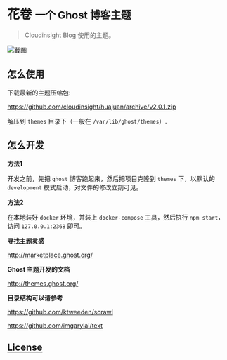 # 花卷 <small> 一个 Ghost 博客主题 </small>

> Cloudinsight Blog 使用的主题。

![截图](https://cloud.githubusercontent.com/assets/171947/17508392/560a9392-5e47-11e6-9c94-1004828e0ddd.png)

## 怎么使用

下载最新的主题压缩包:

https://github.com/cloudinsight/huajuan/archive/v2.0.1.zip

解压到 `themes` 目录下（一般在 `/var/lib/ghost/themes`）.

## 怎么开发

**方法1**

开发之前，先把 `ghost` 博客跑起来，然后把项目克隆到 `themes` 下，以默认的 `development` 模式启动，对文件的修改立刻可见。

**方法2**

在本地装好 `docker` 环境，并装上 `docker-compose` 工具，然后执行 `npm start`，访问 `127.0.0.1:2368` 即可。

**寻找主题灵感**

http://marketplace.ghost.org/

**Ghost 主题开发的文档**

http://themes.ghost.org/

**目录结构可以请参考**

https://github.com/ktweeden/scrawl

https://github.com/imgarylai/text

## [License](./LICENSE)
